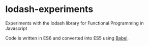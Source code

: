 # lodash-experiments
Experiments with the lodash library for Functional Programming in Javascript

Code is written in ES6 and converted into ES5 using [Babel](http://babeljs.io/docs/setup/#grunt).
